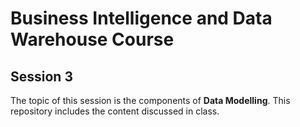 # Business Intelligence and Data Warehouse Course

## Session 3

The topic of this session is the components of **Data Modelling**. This repository includes the content discussed in class.